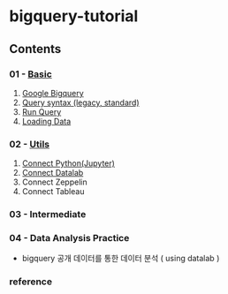 # bigquery-tutorial


## Contents

### 01 - [Basic](https://github.com/zzsza/bigquery-tutorial/tree/master/tutorials/01-Basic)
01. [Google Bigquery](https://github.com/zzsza/bigquery-tutorial/blob/master/tutorials/01-Basic/01.%20Google%20BigQuery.ipynb)
02. [Query syntax (legacy, standard)](https://github.com/zzsza/bigquery-tutorial/blob/master/tutorials/01-Basic/02.%20Query%20syntax%20(legacy%2C%20standard).ipynb)
03. [Run Query](https://github.com/zzsza/bigquery-tutorial/blob/master/tutorials/01-Basic/03.%20Run%20Query.ipynb)
04. [Loading Data](https://github.com/zzsza/bigquery-tutorial/blob/master/tutorials/01-Basic/04.%20Loading%20data(from%20GCS).ipynb)


### 02 - [Utils](https://github.com/zzsza/bigquery-tutorial/tree/master/tutorials/02-Utils)
01. [Connect Python(Jupyter)](https://github.com/zzsza/bigquery-tutorial/blob/master/tutorials/02-Utils/01.%20Connect%20Python(Jupyter).ipynb)
02. [Connect Datalab](https://github.com/zzsza/bigquery-tutorial/blob/master/tutorials/02-Utils/02.%20Connect%20Datalab.ipynb)
03. Connect Zeppelin
04. Connect Tableau

### 03 - Intermediate

### 04 - Data Analysis Practice
- bigquery 공개 데이터를 통한 데이터 분석 ( using datalab )

### reference



